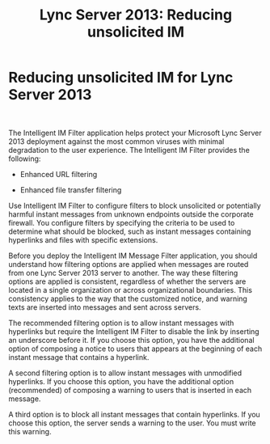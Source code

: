 ﻿---
title: 'Lync Server 2013: Reducing unsolicited IM'
TOCTitle: Reducing unsolicited IM for Lync Server 2013
ms:assetid: d2998708-e699-4465-a918-e1d9ea4c49c3
ms:mtpsurl: https://technet.microsoft.com/en-us/library/Dn518335(v=OCS.15)
ms:contentKeyID: 62625493
ms.date: 07/23/2014
mtps_version: v=OCS.15
---

# Reducing unsolicited IM for Lync Server 2013

 


The Intelligent IM Filter application helps protect your Microsoft Lync Server 2013 deployment against the most common viruses with minimal degradation to the user experience. The Intelligent IM Filter provides the following:

  - Enhanced URL filtering

  - Enhanced file transfer filtering

Use Intelligent IM Filter to configure filters to block unsolicited or potentially harmful instant messages from unknown endpoints outside the corporate firewall. You configure filters by specifying the criteria to be used to determine what should be blocked, such as instant messages containing hyperlinks and files with specific extensions.

Before you deploy the Intelligent IM Message Filter application, you should understand how filtering options are applied when messages are routed from one Lync Server 2013 server to another. The way these filtering options are applied is consistent, regardless of whether the servers are located in a single organization or across organizational boundaries. This consistency applies to the way that the customized notice, and warning texts are inserted into messages and sent across servers.

The recommended filtering option is to allow instant messages with hyperlinks but require the Intelligent IM Filter to disable the link by inserting an underscore before it. If you choose this option, you have the additional option of composing a notice to users that appears at the beginning of each instant message that contains a hyperlink.

A second filtering option is to allow instant messages with unmodified hyperlinks. If you choose this option, you have the additional option (recommended) of composing a warning to users that is inserted in each message.

A third option is to block all instant messages that contain hyperlinks. If you choose this option, the server sends a warning to the user. You must write this warning.

